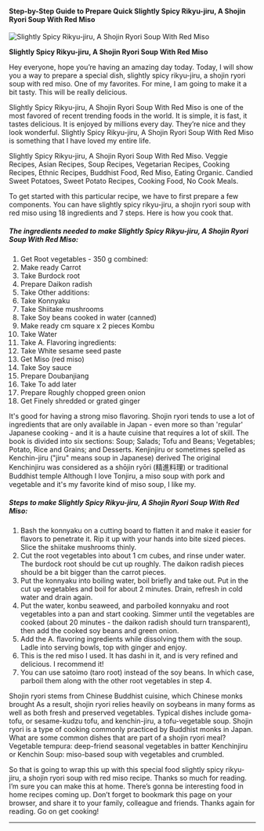             

#### Step-by-Step Guide to Prepare Quick Slightly Spicy Rikyu-jiru, A Shojin Ryori Soup With Red Miso

![Slightly Spicy Rikyu-jiru, A Shojin Ryori Soup With Red Miso](https://img-global.cpcdn.com/recipes/5878129424859136/751x532cq70/slightly-spicy-rikyu-jiru-a-shojin-ryori-soup-with-red-miso-recipe-main-photo.jpg)

**Slightly Spicy Rikyu-jiru, A Shojin Ryori Soup With Red Miso**

Hey everyone, hope you’re having an amazing day today. Today, I will show you a way to prepare a special dish, slightly spicy rikyu-jiru, a shojin ryori soup with red miso. One of my favorites. For mine, I am going to make it a bit tasty. This will be really delicious.

Slightly Spicy Rikyu-jiru, A Shojin Ryori Soup With Red Miso is one of the most favored of recent trending foods in the world. It is simple, it is fast, it tastes delicious. It is enjoyed by millions every day. They’re nice and they look wonderful. Slightly Spicy Rikyu-jiru, A Shojin Ryori Soup With Red Miso is something that I have loved my entire life.

Slightly Spicy Rikyu-jiru, A Shojin Ryori Soup With Red Miso. Veggie Recipes, Asian Recipes, Soup Recipes, Vegetarian Recipes, Cooking Recipes, Ethnic Recipes, Buddhist Food, Red Miso, Eating Organic. Candied Sweet Potatoes, Sweet Potato Recipes, Cooking Food, No Cook Meals.

To get started with this particular recipe, we have to first prepare a few components. You can have slightly spicy rikyu-jiru, a shojin ryori soup with red miso using 18 ingredients and 7 steps. Here is how you cook that.

##### The ingredients needed to make Slightly Spicy Rikyu-jiru, A Shojin Ryori Soup With Red Miso:

1.  Get Root vegetables - 350 g combined:
2.  Make ready Carrot
3.  Take Burdock root
4.  Prepare Daikon radish
5.  Take Other additions:
6.  Take Konnyaku
7.  Take Shiitake mushrooms
8.  Take Soy beans cooked in water (canned)
9.  Make ready cm square x 2 pieces Kombu
10.  Take Water
11.  Take A. Flavoring ingredients:
12.  Take White sesame seed paste
13.  Get Miso (red miso)
14.  Take Soy sauce
15.  Prepare Doubanjiang
16.  Take To add later
17.  Prepare Roughly chopped green onion
18.  Get Finely shredded or grated ginger

It's good for having a strong miso flavoring. Shojin ryori tends to use a lot of ingredients that are only available in Japan - even more so than 'regular' Japanese cooking - and it is a haute cuisine that requires a lot of skill. The book is divided into six sections: Soup; Salads; Tofu and Beans; Vegetables; Potato, Rice and Grains; and Desserts. Kenjinjiru or sometimes spelled as Kenchin-jiru ("jiru" means soup in Japanese) derived The original Kenchinjiru was considered as a shōjin ryōri (精進料理) or traditional Buddhist temple Although I love Tonjiru, a miso soup with pork and vegetable and it's my favorite kind of miso soup, I like my.

##### Steps to make Slightly Spicy Rikyu-jiru, A Shojin Ryori Soup With Red Miso:

1.  Bash the konnyaku on a cutting board to flatten it and make it easier for flavors to penetrate it. Rip it up with your hands into bite sized pieces. Slice the shiitake mushrooms thinly.
2.  Cut the root vegetables into about 1 cm cubes, and rinse under water. The burdock root should be cut up roughly. The daikon radish pieces should be a bit bigger than the carrot pieces.
3.  Put the konnyaku into boiling water, boil briefly and take out. Put in the cut up vegetables and boil for about 2 minutes. Drain, refresh in cold water and drain again.
4.  Put the water, konbu seaweed, and parboiled konnyaku and root vegetables into a pan and start cooking. Simmer until the vegetables are cooked (about 20 minutes - the daikon radish should turn transparent), then add the cooked soy beans and green onion.
5.  Add the A. flavoring ingredients while dissolving them with the soup. Ladle into serving bowls, top with ginger and enjoy.
6.  This is the red miso I used. It has dashi in it, and is very refined and delicious. I recommend it!
7.  You can use satoimo (taro root) instead of the soy beans. In which case, parboil them along with the other root vegetables in step 4.

Shojin ryori stems from Chinese Buddhist cuisine, which Chinese monks brought As a result, shojin ryori relies heavily on soybeans in many forms as well as both fresh and preserved vegetables. Typical dishes include goma-tofu, or sesame-kudzu tofu, and kenchin-jiru, a tofu-vegetable soup. Shojin ryori is a type of cooking commonly practiced by Buddhist monks in Japan. What are some common dishes that are part of a shojin ryori meal? Vegetable tempura: deep-friend seasonal vegetables in batter Kenchinjiru or Kenchin Soup: miso-based soup with vegetables and crumbled.

So that is going to wrap this up with this special food slightly spicy rikyu-jiru, a shojin ryori soup with red miso recipe. Thanks so much for reading. I’m sure you can make this at home. There’s gonna be interesting food in home recipes coming up. Don’t forget to bookmark this page on your browser, and share it to your family, colleague and friends. Thanks again for reading. Go on get cooking!

* * *